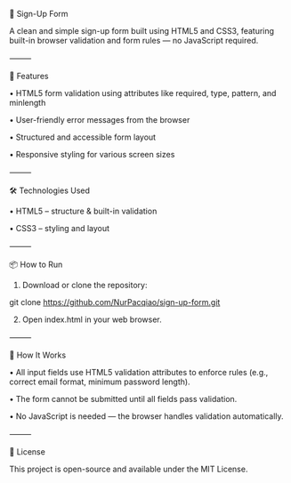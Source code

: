 📝 Sign-Up Form

A clean and simple sign-up form built using HTML5 and CSS3, featuring built-in browser validation and form rules — no JavaScript required.

⸻

🚀 Features

•	HTML5 form validation using attributes like required, type, pattern, and minlength

•	User-friendly error messages from the browser

•	Structured and accessible form layout

•	Responsive styling for various screen sizes

⸻

🛠️ Technologies Used

•	HTML5 – structure & built-in validation

•	CSS3 – styling and layout

⸻

📦 How to Run

1.	Download or clone the repository:
   
 git clone https://github.com/NurPacqiao/sign-up-form.git
 
2.	Open index.html in your web browser.

⸻

📝 How It Works

•	All input fields use HTML5 validation attributes to enforce rules (e.g., correct email format, minimum password length).

•	The form cannot be submitted until all fields pass validation.

•	No JavaScript is needed — the browser handles validation automatically.

⸻

📄 License

This project is open-source and available under the MIT License.
